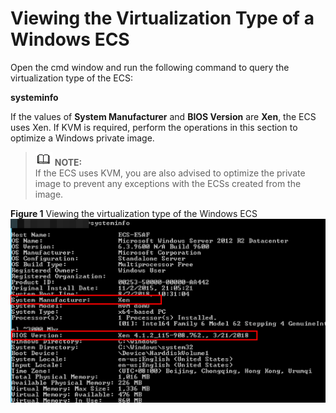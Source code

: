 # Viewing the Virtualization Type of a Windows ECS<a name="EN-US_TOPIC_0125075471"></a>

Open the cmd window and run the following command to query the  virtualization type  of the ECS:

**systeminfo**

If the values of  **System Manufacturer**  and  **BIOS Version**  are  **Xen**, the ECS uses Xen. If KVM is required, perform the operations in this section to optimize a Windows private image.

>![](public_sys-resources/icon-note.gif) **NOTE:**   
>If the ECS uses KVM, you are also advised to optimize the private image to prevent any exceptions with the ECSs created from the image.  

**Figure  1**  Viewing the virtualization type of the Windows ECS<a name="fig167731211184410"></a>  
![](figures/viewing-the-virtualization-type-of-the-windows-ecs.png "viewing-the-virtualization-type-of-the-windows-ecs")

